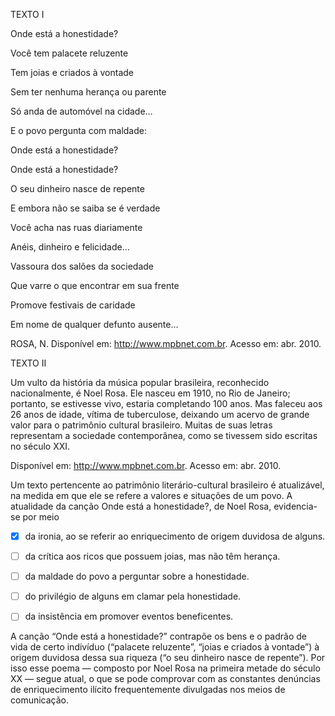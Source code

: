 

TEXTO I

Onde está a honestidade?

Você tem palacete reluzente

Tem joias e criados à vontade

Sem ter nenhuma herança ou parente

Só anda de automóvel na cidade…

E o povo pergunta com maldade:

Onde está a honestidade?

Onde está a honestidade?

O seu dinheiro nasce de repente

E embora não se saiba se é verdade

Você acha nas ruas diariamente

Anéis, dinheiro e felicidade…

Vassoura dos salões da sociedade

Que varre o que encontrar em sua frente

Promove festivais de caridade

Em nome de qualquer defunto ausente…

ROSA, N. Disponível em: http://www.mpbnet.com.br. Acesso em: abr. 2010.

TEXTO II

Um vulto da história da música popular brasileira, reconhecido nacionalmente, é Noel Rosa. Ele nasceu em 1910, no Rio de Janeiro; portanto, se estivesse vivo, estaria completando 100 anos. Mas faleceu aos 26 anos de idade, vítima de tuberculose, deixando um acervo de grande valor para o patrimônio cultural brasileiro. Muitas de suas letras representam a sociedade contemporânea, como se tivessem sido escritas no século XXI.

Disponível em: http://www.mpbnet.com.br. Acesso em: abr. 2010.

Um texto pertencente ao patrimônio literário-cultural brasileiro é atualizável, na medida em que ele se refere a valores e situações de um povo. A atualidade da canção Onde está a honestidade?, de Noel Rosa, evidencia-se por meio



- [x] da ironia, ao se referir ao enriquecimento de origem duvidosa de alguns.
- [ ] da crítica aos ricos que possuem joias, mas não têm herança.
- [ ] da maldade do povo a perguntar sobre a honestidade.
- [ ] do privilégio de alguns em clamar pela honestidade.
- [ ] da insistência em promover eventos beneficentes.


A canção “Onde está a honestidade?” contrapõe os bens e o padrão de vida de certo indivíduo (“palacete reluzente”, “joias e criados à vontade”) à origem duvidosa dessa sua riqueza (“o seu dinheiro nasce de repente”). Por isso esse poema — composto por Noel Rosa na primeira metade do século XX — segue atual, o que se pode comprovar com as constantes denúncias de enriquecimento ilícito frequentemente divulgadas nos meios de comunicação.

        